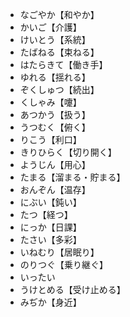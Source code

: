 - なごやか【和やか】
- かいご【介護】
- けいとう【系統】
- たばねる【束ねる】
- はたらきて【働き手】
- ゆれる【揺れる】
- ぞくしゅつ【続出】
- くしゃみ【嚔】
- あつかう【扱う】
- うつむく【俯く】
- りこう【利口】
- きりひらく【切り開く】
- ようじん【用心】
- たまる【溜まる・貯まる】
- おんぞん【温存】
- にぶい【鈍い】
- たつ【経つ】
- にっか【日課】
- たさい【多彩】
- いねむり【居眠り】
- のりつぐ【乗り継ぐ】
- いったい
- うけとめる【受け止める】　
- みぢか【身近】